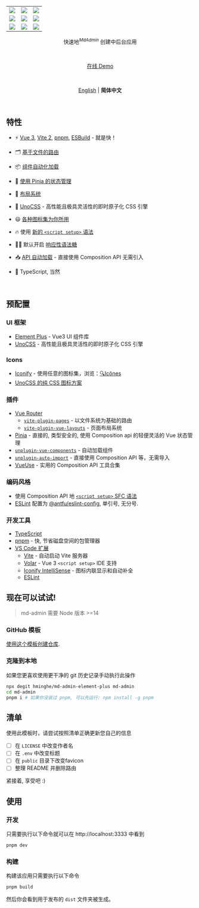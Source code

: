 <p align='center'>
  <table>
    <tr>
      <td><img src="https://mdadmin.maodou.cloud/image/preview/1.jpg"></td>
      <td><img src="https://mdadmin.maodou.cloud/image/preview/2.jpg"></td>
      <td><img src="https://mdadmin.maodou.cloud/image/preview/3.jpg"></td>
    </tr>
    <tr>
      <td><img src="https://mdadmin.maodou.cloud/image/preview/4.jpg"></td>
      <td><img src="https://mdadmin.maodou.cloud/image/preview/5.jpg"></td>
      <td><img src="https://mdadmin.maodou.cloud/image/preview/6.jpg"></td>
    </tr>
    <tr>
      <td><img src="https://mdadmin.maodou.cloud/image/preview/7.jpg"></td>
      <td><img src="https://mdadmin.maodou.cloud/image/preview/8.jpg"></td>
      <td><img src="https://mdadmin.maodou.cloud/image/preview/9.jpg"></td>
    </tr>
  </table>
</p>

<p align='center'>
快速地<sup><em>MdAdmin</em></sup> 创建中后台应用
<br> 
</p>

<br>

<p align='center'>
<a href="https://mdadmin.maodou.cloud/">在线 Demo</a>
</p>

<br>

<p align='center'>
<a href="./README.md">English</a> | <b>简体中文</b>
</p>

<br>

## 特性

- ⚡️ [Vue 3](https://github.com/vuejs/vue-next), [Vite 2](https://github.com/vitejs/vite), [pnpm](https://pnpm.js.org/), [ESBuild](https://github.com/evanw/esbuild) - 就是快！

- 🗂 [基于文件的路由](./src/pages)

- 📦 [组件自动化加载](./src/components)

- 🍍 [使用 Pinia 的状态管理](https://pinia.esm.dev/)

- 📑 [布局系统](./src/layouts)

- 🎨 [UnoCSS](https://github.com/unocss/unocss) - 高性能且极具灵活性的即时原子化 CSS 引擎

- 😃 [各种图标集为你所用](https://github.com/antfu/unocss/tree/main/packages/preset-icons)

- 🔥 使用 [新的 `<script setup>` 语法](https://github.com/vuejs/rfcs/pull/227)

- 🤙🏻 默认开启 [响应性语法糖](https://vuejs.org/guide/extras/reactivity-transform.html) 

- 📥 [API 自动加载](https://github.com/antfu/unplugin-auto-import) - 直接使用 Composition API 无需引入

- 🦾 TypeScript, 当然

<br>

## 预配置

### UI 框架

- [Element Plus](https://github.com/element-plus/element-plus) - Vue3 UI 组件库
- [UnoCSS](https://github.com/antfu/unocss) - 高性能且极具灵活性的即时原子化 CSS 引擎

### Icons

- [Iconify](https://iconify.design) - 使用任意的图标集，浏览：[🔍Icônes](https://icones.netlify.app/)
- [UnoCSS 的纯 CSS 图标方案](https://github.com/antfu/unocss/tree/main/packages/preset-icons)

### 插件

- [Vue Router](https://github.com/vuejs/vue-router)
  - [`vite-plugin-pages`](https://github.com/hannoeru/vite-plugin-pages) - 以文件系统为基础的路由
  - [`vite-plugin-vue-layouts`](https://github.com/JohnCampionJr/vite-plugin-vue-layouts) - 页面布局系统
- [Pinia](https://pinia.esm.dev) - 直接的, 类型安全的, 使用 Composition api 的轻便灵活的 Vue 状态管理
- [`unplugin-vue-components`](https://github.com/antfu/unplugin-vue-components) - 自动加载组件
- [`unplugin-auto-import`](https://github.com/antfu/unplugin-auto-import) - 直接使用 Composition API 等，无需导入
- [VueUse](https://github.com/antfu/vueuse) - 实用的 Composition API 工具合集

### 编码风格

- 使用 Composition API 地 [`<script setup>` SFC 语法](https://github.com/vuejs/rfcs/pull/227)
- [ESLint](https://eslint.org/) 配置为 [@antfu/eslint-config](https://github.com/antfu/eslint-config), 单引号, 无分号.

### 开发工具
- [TypeScript](https://www.typescriptlang.org/)
- [pnpm](https://pnpm.js.org/) - 快, 节省磁盘空间的包管理器
- [VS Code 扩展](./.vscode/extensions.json)
  - [Vite](https://marketplace.visualstudio.com/items?itemName=antfu.vite) - 自动启动 Vite 服务器
  - [Volar](https://marketplace.visualstudio.com/items?itemName=johnsoncodehk.volar) - Vue 3 `<script setup>` IDE 支持
  - [Iconify IntelliSense](https://marketplace.visualstudio.com/items?itemName=antfu.iconify) - 图标内联显示和自动补全
  - [ESLint](https://marketplace.visualstudio.com/items?itemName=dbaeumer.vscode-eslint)

## 现在可以试试!

> md-admin 需要 Node 版本 >=14

### GitHub 模板

[使用这个模板创建仓库](https://github.com/hminghe/md-admin-element-plus/generate).

### 克隆到本地

如果您更喜欢使用更干净的 git 历史记录手动执行此操作

```bash
npx degit hminghe/md-admin-element-plus md-admin
cd md-admin
pnpm i # 如果你没装过 pnpm, 可以先运行: npm install -g pnpm
```

## 清单

使用此模板时，请尝试按照清单正确更新您自己的信息

- [ ] 在 `LICENSE` 中改变作者名
- [ ] 在 `.env` 中改变标题
- [ ] 在 `public` 目录下改变favicon
- [ ] 整理 README 并删除路由

紧接着, 享受吧 :)

## 使用

### 开发

只需要执行以下命令就可以在 http://localhost:3333 中看到

```bash
pnpm dev
```

### 构建

构建该应用只需要执行以下命令

```bash
pnpm build
```

然后你会看到用于发布的 `dist` 文件夹被生成。
